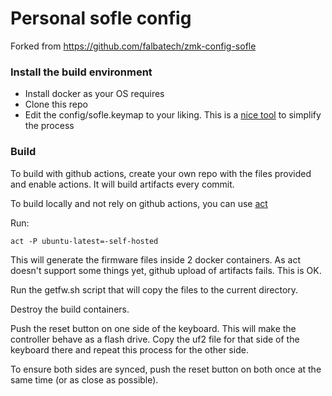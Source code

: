 # Personal sofle config

Forked from https://github.com/falbatech/zmk-config-sofle

### Install the build environment 


- Install docker as your OS requires
- Clone this repo
- Edit the config/sofle.keymap to your liking. This is a [nice tool](https://nickcoutsos.github.io/keymap-editor/) to simplify the process

### Build

To build with github actions, create your own repo with the files provided and enable actions. It will build artifacts every commit.


To build locally and not rely on github actions, you can use [act](https://nektosact.com/introduction.html)


Run:
```
act -P ubuntu-latest=-self-hosted
```

This will generate the firmware files inside 2 docker containers. As act doesn't support some things yet, github upload of artifacts fails. This is OK.

Run the getfw.sh script that will copy the files to the current directory.

Destroy the build containers.

Push the reset button on one side of the keyboard. This will make the controller behave as a flash drive.
Copy the uf2 file for that side of the keyboard there and repeat this process for the other side.

To ensure both sides are synced, push the reset button on both once at the same time (or as close as possible).